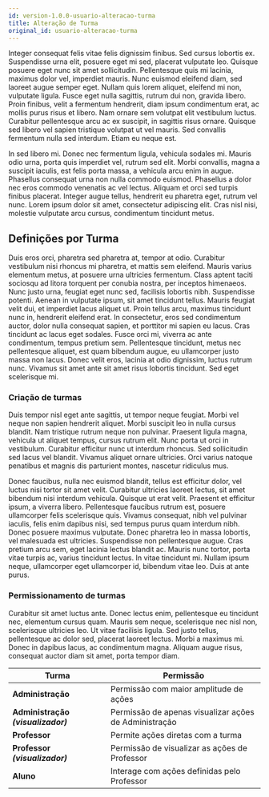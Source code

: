 ```yaml
---
id: version-1.0.0-usuario-alteracao-turma
title: Alteração de Turma
original_id: usuario-alteracao-turma
---
```


Integer consequat felis vitae felis dignissim finibus. Sed cursus lobortis ex. Suspendisse urna elit, posuere eget mi sed, placerat vulputate leo. Quisque posuere eget nunc sit amet sollicitudin. Pellentesque quis mi lacinia, maximus dolor vel, imperdiet mauris. Nunc euismod eleifend diam, sed laoreet augue semper eget. Nullam quis lorem aliquet, eleifend mi non, vulputate ligula. Fusce eget nulla sagittis, rutrum dui non, gravida libero. Proin finibus, velit a fermentum hendrerit, diam ipsum condimentum erat, ac mollis purus risus et libero. Nam ornare sem volutpat elit vestibulum luctus. Curabitur pellentesque arcu ac ex suscipit, in sagittis risus ornare. Quisque sed libero vel sapien tristique volutpat ut vel mauris. Sed convallis fermentum nulla sed interdum. Etiam eu neque est.

In sed libero mi. Donec nec fermentum ligula, vehicula sodales mi. Mauris odio urna, porta quis imperdiet vel, rutrum sed elit. Morbi convallis, magna a suscipit iaculis, est felis porta massa, a vehicula arcu enim in augue. Phasellus consequat urna non nulla commodo euismod. Phasellus a dolor nec eros commodo venenatis ac vel lectus. Aliquam et orci sed turpis finibus placerat. Integer augue tellus, hendrerit eu pharetra eget, rutrum vel nunc. Lorem ipsum dolor sit amet, consectetur adipiscing elit. Cras nisl nisi, molestie vulputate arcu cursus, condimentum tincidunt metus.

## Definições por Turma

Duis eros orci, pharetra sed pharetra at, tempor at odio. Curabitur vestibulum nisi rhoncus mi pharetra, et mattis sem eleifend. Mauris varius elementum metus, at posuere urna ultricies fermentum. Class aptent taciti sociosqu ad litora torquent per conubia nostra, per inceptos himenaeos. Nunc justo urna, feugiat eget nunc sed, facilisis lobortis nibh. Suspendisse potenti. Aenean in vulputate ipsum, sit amet tincidunt tellus. Mauris feugiat velit dui, et imperdiet lacus aliquet ut. Proin tellus arcu, maximus tincidunt nunc in, hendrerit eleifend erat. In consectetur, eros sed condimentum auctor, dolor nulla consequat sapien, et porttitor mi sapien eu lacus. Cras tincidunt ac lacus eget sodales. Fusce orci mi, viverra ac ante condimentum, tempus pretium sem. Pellentesque tincidunt, metus nec pellentesque aliquet, est quam bibendum augue, eu ullamcorper justo massa non lacus. Donec velit eros, lacinia at odio dignissim, luctus rutrum nunc. Vivamus sit amet ante sit amet risus lobortis tincidunt. Sed eget scelerisque mi.

### Criação de turmas

Duis tempor nisl eget ante sagittis, ut tempor neque feugiat. Morbi vel neque non sapien hendrerit aliquet. Morbi suscipit leo in nulla cursus blandit. Nam tristique rutrum neque non pulvinar. Praesent ligula magna, vehicula ut aliquet tempus, cursus rutrum elit. Nunc porta ut orci in vestibulum. Curabitur efficitur nunc ut interdum rhoncus. Sed sollicitudin sed lacus vel blandit. Vivamus aliquet ornare ultricies. Orci varius natoque penatibus et magnis dis parturient montes, nascetur ridiculus mus.

Donec faucibus, nulla nec euismod blandit, tellus est efficitur dolor, vel luctus nisi tortor sit amet velit. Curabitur ultricies laoreet lectus, sit amet bibendum nisi interdum vehicula. Quisque ut erat velit. Praesent et efficitur ipsum, a viverra libero. Pellentesque faucibus rutrum est, posuere ullamcorper felis scelerisque quis. Vivamus consequat, nibh vel pulvinar iaculis, felis enim dapibus nisi, sed tempus purus quam interdum nibh. Donec posuere maximus vulputate. Donec pharetra leo in massa lobortis, vel malesuada est ultricies. Suspendisse non pellentesque augue. Cras pretium arcu sem, eget lacinia lectus blandit ac. Mauris nunc tortor, porta vitae turpis ac, varius tincidunt lectus. In vitae tincidunt mi. Nullam ipsum neque, ullamcorper eget ullamcorper id, bibendum vitae leo. Duis at ante purus.

### Permissionamento de turmas

Curabitur sit amet luctus ante. Donec lectus enim, pellentesque eu tincidunt nec, elementum cursus quam. Mauris sem neque, scelerisque nec nisl non, scelerisque ultricies leo. Ut vitae facilisis ligula. Sed justo tellus, pellentesque ac dolor sed, placerat laoreet lectus. Morbi a maximus mi. Donec in dapibus lacus, ac condimentum magna. Aliquam augue risus, consequat auctor diam sit amet, porta tempor diam.

**Turma** | **Permissão**
------|----------
**Administração** | Permissão com maior amplitude de ações
**Administração *(visualizador)*** | Permissão de apenas visualizar ações de Administração
**Professor** | Permite ações diretas com a turma
**Professor *(visualizador)*** | Permissão de visualizar as ações de Professor
**Aluno** | Interage com ações definidas pelo Professor